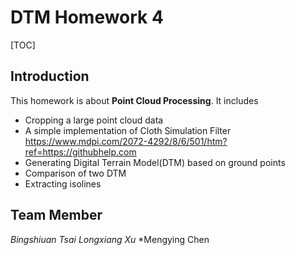 # DTM Homework 4
[TOC]
## Introduction
This homework is about **Point Cloud Processing**. It includes
- Cropping a large point cloud data
- A simple implementation of Cloth Simulation Filter <https://www.mdpi.com/2072-4292/8/6/501/htm?ref=https://githubhelp.com>
- Generating Digital Terrain Model(DTM) based on ground points
- Comparison of two DTM
- Extracting isolines

## Team Member
*Bingshiuan Tsai*
*Longxiang Xu*
*Mengying Chen
